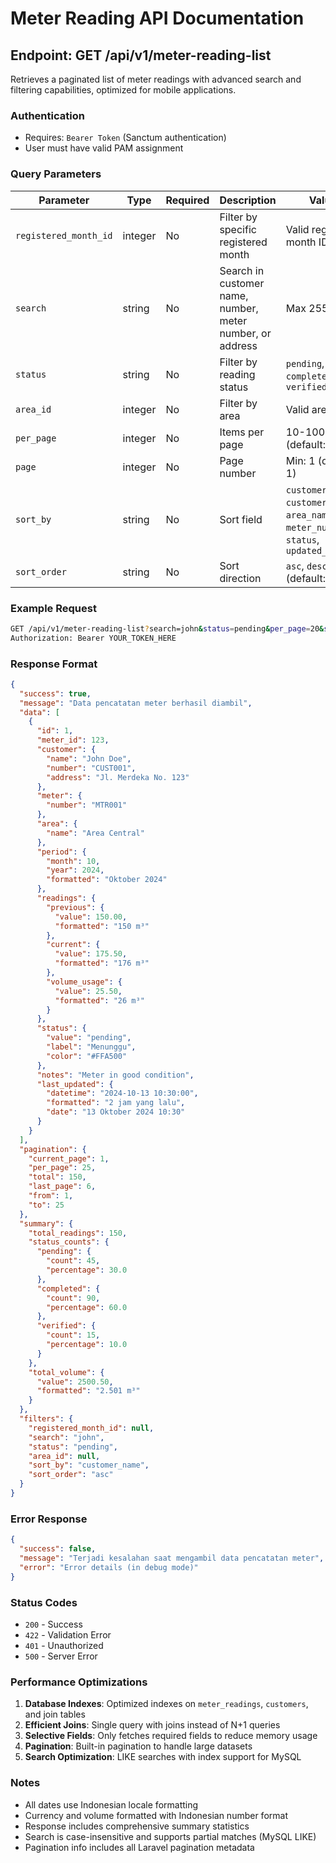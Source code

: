 # Meter Reading API Documentation

## Endpoint: GET /api/v1/meter-reading-list

Retrieves a paginated list of meter readings with advanced search and filtering capabilities, optimized for mobile applications.

### Authentication
- Requires: `Bearer Token` (Sanctum authentication)
- User must have valid PAM assignment

### Query Parameters

| Parameter | Type | Required | Description | Values |
|-----------|------|----------|-------------|---------|
| `registered_month_id` | integer | No | Filter by specific registered month | Valid registered month ID |
| `search` | string | No | Search in customer name, number, meter number, or address | Max 255 chars |
| `status` | string | No | Filter by reading status | `pending`, `completed`, `verified` |
| `area_id` | integer | No | Filter by area | Valid area ID |
| `per_page` | integer | No | Items per page | 10-100 (default: 25) |
| `page` | integer | No | Page number | Min: 1 (default: 1) |
| `sort_by` | string | No | Sort field | `customer_name`, `customer_number`, `area_name`, `meter_number`, `status`, `updated_at` |
| `sort_order` | string | No | Sort direction | `asc`, `desc` (default: desc) |

### Example Request

```bash
GET /api/v1/meter-reading-list?search=john&status=pending&per_page=20&sort_by=customer_name&sort_order=asc
Authorization: Bearer YOUR_TOKEN_HERE
```

### Response Format

```json
{
  "success": true,
  "message": "Data pencatatan meter berhasil diambil",
  "data": [
    {
      "id": 1,
      "meter_id": 123,
      "customer": {
        "name": "John Doe",
        "number": "CUST001",
        "address": "Jl. Merdeka No. 123"
      },
      "meter": {
        "number": "MTR001"
      },
      "area": {
        "name": "Area Central"
      },
      "period": {
        "month": 10,
        "year": 2024,
        "formatted": "Oktober 2024"
      },
      "readings": {
        "previous": {
          "value": 150.00,
          "formatted": "150 m³"
        },
        "current": {
          "value": 175.50,
          "formatted": "176 m³"
        },
        "volume_usage": {
          "value": 25.50,
          "formatted": "26 m³"
        }
      },
      "status": {
        "value": "pending",
        "label": "Menunggu",
        "color": "#FFA500"
      },
      "notes": "Meter in good condition",
      "last_updated": {
        "datetime": "2024-10-13 10:30:00",
        "formatted": "2 jam yang lalu",
        "date": "13 Oktober 2024 10:30"
      }
    }
  ],
  "pagination": {
    "current_page": 1,
    "per_page": 25,
    "total": 150,
    "last_page": 6,
    "from": 1,
    "to": 25
  },
  "summary": {
    "total_readings": 150,
    "status_counts": {
      "pending": {
        "count": 45,
        "percentage": 30.0
      },
      "completed": {
        "count": 90,
        "percentage": 60.0
      },
      "verified": {
        "count": 15,
        "percentage": 10.0
      }
    },
    "total_volume": {
      "value": 2500.50,
      "formatted": "2.501 m³"
    }
  },
  "filters": {
    "registered_month_id": null,
    "search": "john",
    "status": "pending",
    "area_id": null,
    "sort_by": "customer_name",
    "sort_order": "asc"
  }
}
```

### Error Response

```json
{
  "success": false,
  "message": "Terjadi kesalahan saat mengambil data pencatatan meter",
  "error": "Error details (in debug mode)"
}
```

### Status Codes

- `200` - Success
- `422` - Validation Error
- `401` - Unauthorized
- `500` - Server Error

### Performance Optimizations

1. **Database Indexes**: Optimized indexes on `meter_readings`, `customers`, and join tables
2. **Efficient Joins**: Single query with joins instead of N+1 queries
3. **Selective Fields**: Only fetches required fields to reduce memory usage
4. **Pagination**: Built-in pagination to handle large datasets
5. **Search Optimization**: LIKE searches with index support for MySQL

### Notes

- All dates use Indonesian locale formatting
- Currency and volume formatted with Indonesian number format
- Response includes comprehensive summary statistics
- Search is case-insensitive and supports partial matches (MySQL LIKE)
- Pagination info includes all Laravel pagination metadata